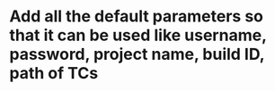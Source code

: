 # Add all the default parameters so that it can be used like username, password, project name, build ID, path of TCs
